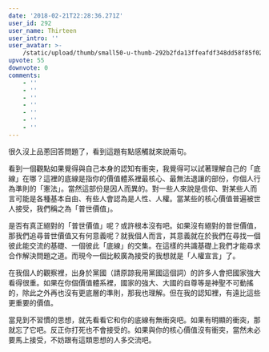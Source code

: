 ```yaml
---
date: '2018-02-21T22:28:36.271Z'
user_id: 292
user_name: Thirteen
user_intro: ''
user_avatar: >-
    /static/upload/thumb/small50-u-thumb-292b2fda13ffeafdf348dd58f85f02a2f3c2a01ee2c.png
upvote: 55
downvote: 0
comments:
    - ''
    - ''
    - ''
    - ''
    - ''
    - ''
    - ''
---
```


很久沒上品蔥回答問題了，看到這題有點感觸就來說兩句。

  

看到一個觀點如果覺得與自己本身的認知有衝突，我覺得可以試著理解自己的「底線」在哪？這裡的底線是指你的價值體系裡最核心、最無法退讓的部份，你個人行為準則的「憲法」。當然這部份是因人而異的。對一些人來說是信仰、對某些人而言可能是各種基本自由、有些人會認為是人性、人權。當某些的核心價值普遍被世人接受，我們稱之為「普世價值」。

  

是否有真正絕對的「普世價值」呢？或許根本沒有吧。如果沒有絕對的普世價值，那我們追尋普世價值又有何意義呢？就我個人而言，其意義就在於我們在尋找一個彼此能交流的基礎、一個彼此「底線」的交集。在這樣的共識基礎上我們才能尋求合作解決問題之道。而現今一個比較廣為接受的我想就是「人權宣言」了。

  

在我個人的觀察裡，出身於黨國（請原諒我用黨國這個詞）的許多人會把國家強大看得很重。如果在你個價值體系裡，國家的強大、大國的自尊等是神聖不可動搖的，除此之外再也沒有更底層的準則，那我也理解。但在我的認知裡，有遠比這些更重要的價值。

  

當見到不習慣的思想，就先看看它和你的底線有無衝突吧。如果有明顯的衝突，那就忘了它吧。反正你打死也不會接受的。如果與你的核心價值沒有衝突，當然未必要馬上接受，不妨跟有這類思想的人多交流吧。
